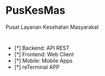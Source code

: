# PusKesMas

Pusat Layanan Kesehatan Masyarakat

#

- [*] Backend: API REST
- [*] Frontend: Web Client
- [*] Mobile: Mobile Apps
- [*] reTerminal APP
